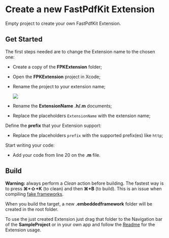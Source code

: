 # Create a new FastPdfKit Extension

Empty project to create your own FastPdfKit Extension.

## Get Started

The first steps needed are to change the Extension name to the chosen one:

* Create a copy of the **FPKExtension** folder;
* Open the **FPKExtension** project in Xcode;
* Rename the project to your extension name;

	<img src="../docs/rename-project.png" />

* Rename the **ExtensionName** **.h/.m** documents;
* Replace the placeholders `ExtensionName` with the extension name;

Define the **prefix** that your Extension support:

* Replace the placeholders `prefix` with the supported prefix(es) like `http`;

Start writing your code:

* Add your code from line 20 on the **.m** file.

## Build

**Warning:** always perform a *Clean* action before building. The fastest way is to press **⌘+⇧+K** (to clean) and then **⌘+B** (to build). This is an issue when compiling [fake frameworks](https://github.com/kstenerud/iOS-Universal-Framework/).

When you build the target, a new **.embeddedframework** folder will be created in the root folder.

To use the just created Extension just drag that folder to the Navigation bar of the **SampleProject** or in your own app and follow the [Readme](./README.html) for the Extension usage.